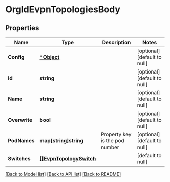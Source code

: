 # OrgIdEvpnTopologiesBody

## Properties
Name | Type | Description | Notes
------------ | ------------- | ------------- | -------------
**Config** | [***Object**](.md) |  | [optional] [default to null]
**Id** | **string** |  | [optional] [default to null]
**Name** | **string** |  | [optional] [default to null]
**Overwrite** | **bool** |  | [optional] [default to null]
**PodNames** | **map[string]string** | Property key is the pod number | [optional] [default to null]
**Switches** | [**[]EvpnTopologySwitch**](evpn_topology_switch.md) |  | [default to null]

[[Back to Model list]](../README.md#documentation-for-models) [[Back to API list]](../README.md#documentation-for-api-endpoints) [[Back to README]](../README.md)

